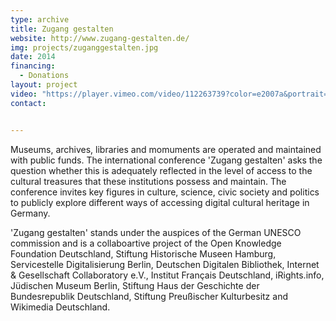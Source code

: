```yaml
---
type: archive
title: Zugang gestalten
website: http://www.zugang-gestalten.de/
img: projects/zuganggestalten.jpg
date: 2014 
financing:
  - Donations
layout: project
video: "https://player.vimeo.com/video/112263739?color=e2007a&portrait=0"
contact:


---
```


Museums, archives, libraries and momuments are operated and maintained with public funds.
The international conference 'Zugang gestalten' asks the question whether this is adequately reflected in the level of access to the cultural treasures that these institutions possess and maintain.
The conference invites key figures in culture, science, civic society and politics to publicly explore different ways of accessing digital cultural heritage in Germany.

'Zugang gestalten' stands under the auspices of the German UNESCO commission and is a collaboartive project of the Open Knowledge Foundation Deutschland, Stiftung Historische Museen Hamburg, Servicestelle Digitalisierung Berlin, Deutschen Digitalen Bibliothek, Internet & Gesellschaft Collaboratory e.V., Institut Français Deutschland, iRights.info, Jüdischen Museum Berlin, Stiftung Haus der Geschichte der Bundesrepublik Deutschland, Stiftung Preußischer Kulturbesitz and Wikimedia Deutschland.

